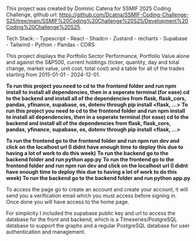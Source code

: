This project was created by Dominic Catena for SSMIF 2025 Coding Challenge, 
github url: https://github.com/Dcatna/SSMIF-Coding-Challenge-S25/tree/main/SSMIF%20Coding%20Challenge%20S25/Development%20Coding%20Challenge%20S25.

Tech Stack:
    - Typescript
    - React
    - Shadcn
    - Zustand
    - recharts
    - Supabase
    - Tailwind
    - Python
    - Pandas
    - CORS

This project displays the Portfolio Sector Performance, Portfolio Value alone and against the S&P500, current holdings (ticker, quantity, day and total change, market value,
unit cost, total cost) and a table for all of the trades starting from 2015-01-01 - 2024-12-01.

**To run this project you need to cd to the frontend folder and run npm install to install all dependencies, then in a seperate terminal (for ease) cd to the backend and install all of the dependencies from flask, flask_cors, pandas, yfinance, supabase, os, dotenv through pip install <flask, ...>**
**To run this project you need to cd to the frontend folder and run npm install to install all dependencies, then in a seperate terminal (for ease) cd to the backend and install all of the dependencies from flask, flask_cors, pandas, yfinance, supabase, os, dotenv through pip install <flask, ...>**

**To run the frontend go to the frontend folder and run npm run dev and click on the localhost url (I didnt have enough time to deploy this due to having a lot of work to do this week)**
**To run the backend go to the backend folder and run python app.py**
**To run the frontend go to the frontend folder and run npm run dev and click on the localhost url (I didnt have enough time to deploy this due to having a lot of work to do this week)
To run the backend go to the backend folder and run python app.py**

To access the page go to create an account and create your account, it will send you a verification email which you must access before signing in. Once done you will have access to the home page. 

For simplicity I included the supabase public key and url to access the database for the front and backend, which is a Timeseries/PostgreSQL database to support the graphs and a regular PostgreSQL database for user authentication and management.

